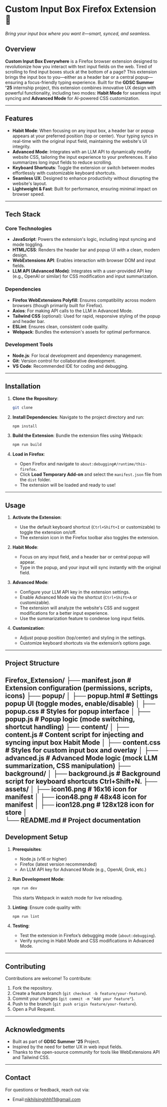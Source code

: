 # Custom Input Box Firefox Extension 🎉
*Bring your input box where you want it—smart, synced, and seamless.*

## Overview
**Custom Input Box Everywhere** is a Firefox browser extension designed to revolutionize how you interact with text input fields on the web. Tired of scrolling to find input boxes stuck at the bottom of a page? This extension brings the input box to you—either as a header bar or a central popup—ensuring a focus-friendly typing experience. Built for the **GDSC Summer '25** internship project, this extension combines innovative UX design with powerful functionality, including two modes: **Habit Mode** for seamless input syncing and **Advanced Mode** for AI-powered CSS customization.

---
## Features
- **Habit Mode**: When focusing on any input box, a header bar or popup appears at your preferred position (top or center). Your typing syncs in real-time with the original input field, maintaining the website's UI integrity.
- **Advanced Mode**: Integrates with an LLM API to dynamically modify website CSS, tailoring the input experience to your preferences. It also summarizes long input fields to reduce scrolling.
- **Keyboard Shortcuts**: Toggle the extension or switch between modes effortlessly with customizable keyboard shortcuts.
- **Seamless UX**: Designed to enhance productivity without disrupting the website's layout.
- **Lightweight & Fast**: Built for performance, ensuring minimal impact on browser speed.

---

## Tech Stack

### Core Technologies
- **JavaScript**: Powers the extension's logic, including input syncing and mode toggling.
- **HTML/CSS**: Renders the header bar and popup UI with a clean, modern design.
- **WebExtensions API**: Enables interaction with browser DOM and input fields.
- **LLM API (Advanced Mode)**: Integrates with a user-provided API key (e.g., OpenAI or similar) for CSS modification and input summarization.

### Dependencies
- **Firefox WebExtensions Polyfill**: Ensures compatibility across modern browsers (though primarily built for Firefox).
- **Axios**: For making API calls to the LLM in Advanced Mode.
- **Tailwind CSS** (optional): Used for rapid, responsive styling of the popup and header bar.
- **ESLint**: Ensures clean, consistent code quality.
- **Webpack**: Bundles the extension's assets for optimal performance.

### Development Tools
- **Node.js**: For local development and dependency management.
- **Git**: Version control for collaborative development.
- **VS Code**: Recommended IDE for coding and debugging.

---

## Installation

1. **Clone the Repository**:
   ```bash
   git clone 
   ```

2. **Install Dependencies**:
   Navigate to the project directory and run:
   ```bash
   npm install
   ```

3. **Build the Extension**:
   Bundle the extension files using Webpack:
   ```bash
   npm run build
   ```

4. **Load in Firefox**:
   - Open Firefox and navigate to `about:debugging#/runtime/this-firefox`.
   - Click **Load Temporary Add-on** and select the `manifest.json` file from the `dist` folder.
   - The extension will be loaded and ready to use!

---

## Usage

1. **Activate the Extension**:
   - Use the default keyboard shortcut (`Ctrl+Shift+I` or customizable) to toggle the extension on/off.
   - The extension icon in the Firefox toolbar also toggles the extension.

2. **Habit Mode**:
   - Focus on any input field, and a header bar or central popup will appear.
   - Type in the popup, and your input will sync instantly with the original field.

3. **Advanced Mode**:
   - Configure your LLM API key in the extension settings.
   - Enable Advanced Mode via the shortcut (`Ctrl+Shift+A` or customizable).
   - The extension will analyze the website's CSS and suggest modifications for a better input experience.
   - Use the summarization feature to condense long input fields.

4. **Customization**:
   - Adjust popup position (top/center) and styling in the settings.
   - Customize keyboard shortcuts via the extension’s options page.

---

## Project Structure

Firefox_Extension/
├── manifest.json           # Extension configuration (permissions, scripts, icons)
├── popup/
│   ├── popup.html         # Settings popup UI (toggle modes, enable/disable)
│   ├── popup.css          # Styles for popup interface
│   ├── popup.js           # Popup logic (mode switching, shortcut handling)
├── content/
│   ├── content.js         # Content script for injecting and syncing input box Habit Mode
│   ├── content.css        # Styles for custom input box and overlay
│   ├── advanced.js        # Advanced Mode logic (mock LLM summarization, CSS manipulation)
├── background/
│   ├── background.js      # Background script for keyboard shortcuts Ctrl+Shift+N.
├── assets/
│   ├── icon16.png         # 16x16 icon for manifest
│   ├── icon48.png         # 48x48 icon for manifest
│   ├── icon128.png        # 128x128 icon for store
│  
└── README.md              # Project documentation
---

## Development Setup

1. **Prerequisites**:
   - Node.js (v16 or higher)
   - Firefox (latest version recommended)
   - An LLM API key for Advanced Mode (e.g., OpenAI, Grok, etc.)

2. **Run Development Mode**:
   ```bash
   npm run dev
   ```
   This starts Webpack in watch mode for live reloading.

3. **Linting**:
   Ensure code quality with:
   ```bash
   npm run lint
   ```

4. **Testing**:
   - Test the extension in Firefox’s debugging mode (`about:debugging`).
   - Verify syncing in Habit Mode and CSS modifications in Advanced Mode.

---

## Contributing

Contributions are welcome! To contribute:
1. Fork the repository.
2. Create a feature branch (`git checkout -b feature/your-feature`).
3. Commit your changes (`git commit -m "Add your feature"`).
4. Push to the branch (`git push origin feature/your-feature`).
5. Open a Pull Request.
---

## Acknowledgments

- Built as part of **GDSC Summer '25** Project.
- Inspired by the need for better UX in web input fields.
- Thanks to the open-source community for tools like WebExtensions API and Tailwind CSS.

---

## Contact
For questions or feedback, reach out via:
- Email:nikhilsinghhh11@gmail.com
